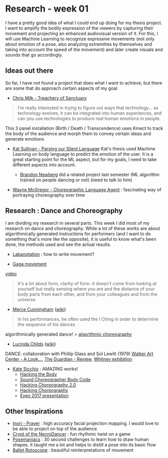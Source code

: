 # Research - week 01

I have a pretty good idea of what I could end up doing for my thesis project. I want to amplify the bodily expression of the viewers by capturing their movement and projecting an enhanced audiovisual version of it. For this, I will use Machine Learning to recognize expressive movements (not only about emotion of a pose, also analyzing extremities by themselves and taking into account the speed of the movement) and later create visuals and sounds that go accordingly.


## Ideas out there

So far, I have not found a project that does what I want to achieve; but there are some that do approach certain aspects of my goal.

- [Chris Milk - Treachery of Sanctuary](http://milk.co/treachery)
> I'm really interested in trying to figure out ways that technology... as technology evolves, it can be integrated into human experiences, and can you use technologies to produce real human emotions in people.

  This 3 panel installation (Birth / Death / Transcendence) uses Kinect to track the body of the audience and morph them to convey certain ideas and generate emotions


- [Kat Sullivan - Parsing our Silent Language](https://vimeo.com/175379508)
  Kat's thesis used Machine Learning on body language to predict the emotion of the user. It is a great starting point for the ML aspect, but for my goals, I need to take different aspects into account.

  - [Brandon Newberg](http://physical-digital.com/) did a related project last semester (ML algorithm trained on people dancing or not) (need to talk to him)

- [Wayne McGregor - Choreographic Language Agent](https://waynemcgregor.com/research/choreographic-language-agent) : fascinating way of portraying choreography over time



## Research : Dance and Choreography

I am dividing my research in several parts. This week I did most of my research on dance and choreography. While a lot of these works are about algorithmically generated instructions for performers (and I want to do something that's more like the opposite), it is useful to know what's been done, the methods used and see the actual results.

- [Labanotation](http://www.dancenotation.org/lnbasics/frame0.html) : how to write movement?

- [Gaga movement](http://gagapeople.com/english/)

[video](https://www.youtube.com/watch?v=OGPG1QL1vJc)
> it's a lot about form, clarity of form. it doesn't come from looking at yourself but really sensing where you are and the distance of your body parts from each other, and from your colleagues and from the universe

- [Merce Cunningham](https://www.mercecunningham.org/) ([wiki](https://en.wikipedia.org/wiki/Merce_Cunningham))
> In his performances, he often used the I Ching in order to determine the sequence of his dances

  algorithmically generated dance! > [algorithmic choreography](https://en.wikipedia.org/wiki/Algorithmic_Choreography)

- [Lucinda Childs](http://www.lucindachilds.com/) ([wiki](https://en.wikipedia.org/wiki/Lucinda_Childs))

DANCE: collaboration with Phillip Glass and Sol Lewitt (1979) [Walker Art Center - A Look...](https://www.theguardian.com/stage/2011/oct/19/lucinda-childs-dance-company-review), [The Guardian - Review](https://www.theguardian.com/stage/2011/oct/19/lucinda-childs-dance-company-review), [Whitney exhibition](https://whitney.org/Exhibitions/LucindaChilds)

- [Kate Sicchio](http://blog.sicchio.com) : AMAZING works!
  - [Hacking the Body](http://blog.sicchio.com/works/hacking-the-body/)
  - [Sound Choreographer Body Code](http://blog.sicchio.com/works/sound-choreographer-body-code/)
  - [Hacking Choreography 2.0](http://blog.sicchio.com/works/hacking-choreography-2-0/)
  - [Hacking Choreography](http://blog.sicchio.com/works/hacking-choreography/)
  - [Eyeo 2017 presentation](https://vimeo.com/232544918)



## Other Inspirations

- [Inori - Prayer](https://www.nobumichiasai.com/works/139/) : high accuracy facial projection mapping. I would love to be able to project on top of the audience
- [Crypt of the NecroDancer](https://braceyourselfgames.com/crypt-of-the-necrodancer/) : fun rhythmic twist on a game
- [Posemaniacs](http://www.posemaniacs.com/) : 30 second challenges to learn how to draw human shapes. it taught me a lot and helps to distill a pose into its basic flow
- [Ballet Rotoscope](https://www.youtube.com/watch?v=yzJk6ww3LD0) : beautiful reinterpretations of movement
